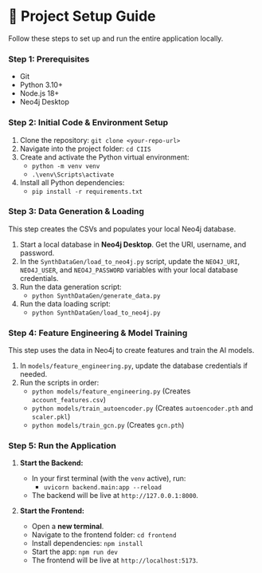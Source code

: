 # 🚀 Project Setup Guide

Follow these steps to set up and run the entire application locally.

### Step 1: Prerequisites
- Git
- Python 3.10+
- Node.js 18+
- Neo4j Desktop

### Step 2: Initial Code & Environment Setup
1. Clone the repository: `git clone <your-repo-url>`
2. Navigate into the project folder: `cd CIIS`
3. Create and activate the Python virtual environment:
   - `python -m venv venv`
   - `.\venv\Scripts\activate`
4. Install all Python dependencies:
   - `pip install -r requirements.txt`

### Step 3: Data Generation & Loading
This step creates the CSVs and populates your local Neo4j database.
1. Start a local database in **Neo4j Desktop**. Get the URI, username, and password.
2. In the `SynthDataGen/load_to_neo4j.py` script, update the `NEO4J_URI`, `NEO4J_USER`, and `NEO4J_PASSWORD` variables with your local database credentials.
3. Run the data generation script:
   - `python SynthDataGen/generate_data.py`
4. Run the data loading script:
   - `python SynthDataGen/load_to_neo4j.py`

### Step 4: Feature Engineering & Model Training
This step uses the data in Neo4j to create features and train the AI models.
1. In `models/feature_engineering.py`, update the database credentials if needed.
2. Run the scripts in order:
   - `python models/feature_engineering.py`  (Creates `account_features.csv`)
   - `python models/train_autoencoder.py` (Creates `autoencoder.pth` and `scaler.pkl`)
   - `python models/train_gcn.py`         (Creates `gcn.pth`)

### Step 5: Run the Application
1. **Start the Backend:**
   - In your first terminal (with the `venv` active), run:
     - `uvicorn backend.main:app --reload`
   - The backend will be live at `http://127.0.0.1:8000`.

2. **Start the Frontend:**
   - Open a **new terminal**.
   - Navigate to the frontend folder: `cd frontend`
   - Install dependencies: `npm install`
   - Start the app: `npm run dev`
   - The frontend will be live at `http://localhost:5173`.